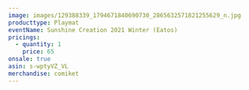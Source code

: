 ```yaml
---
image: images/129388339_1794671840690730_2865632571821255629_n.jpg
producttype: Playmat
eventName: Sunshine Creation 2021 Winter (Eatos)
pricings:
  - quantity: 1
    price: 65
onsale: true
asin: s-wptyVZ_VL
merchandise: comiket
---
```

